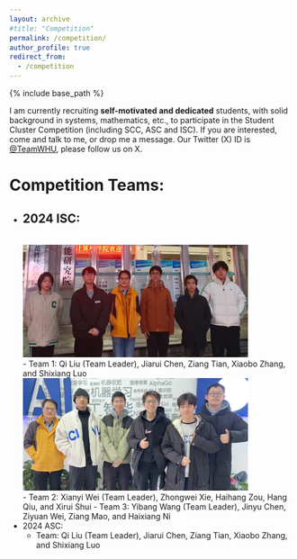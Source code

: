 ```yaml
---
layout: archive
#title: "Competition"
permalink: /competition/
author_profile: true
redirect_from:
  - /competition
---
```


{% include base_path %}

I am currently recruiting **self-motivated and dedicated** students, with solid background in systems, mathematics, etc., to participate in the Student Cluster Competition (including SCC, ASC and ISC). If you are interested, come and talk to me, or drop me a message. Our Twitter (X) ID is [@TeamWHU](https://twitter.com/TeamWHU), please follow us on X.

Competition Teams:
=====
- 2024 ISC:
  - 
  <!-- ![team1](/images/competition/liuqi_isc.jpg width="400px") -->
  <br>
  <img src="/images/competition/liuqi_isc.jpg" width="400" alt="ISC Team 1">
  <br>
  - Team 1: Qi Liu (Team Leader), Jiarui Chen, Ziang Tian, Xiaobo Zhang, and Shixiang Luo
  <br>
  <img src="/images/competition/weixianyi_isc.jpg" width="400" alt="ISC Team 2">
  <br>
  - Team 2: Xianyi Wei (Team Leader), Zhongwei Xie, Haihang Zou, Hang Qiu, and Xirui Shui
  - Team 3: Yibang Wang (Team Leader), Jinyu Chen, Ziyuan Wei, Ziang Mao, and Haixiang Ni
- 2024 ASC:
  - Team: Qi Liu (Team Leader), Jiarui Chen, Ziang Tian, Xiaobo Zhang, and Shixiang Luo
